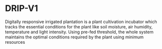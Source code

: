# DRIP-V1
Digitally responsive irrigated plantation is a plant cultivation incubator which tracks the essential conditions for the plant like soil moisture, air humidity, temperature and light intensity. Using pre-fed threshold, the whole system maintains the optimal conditions required by the plant using minimum resources
